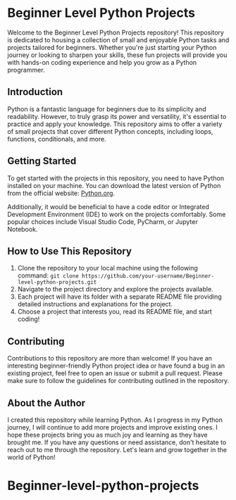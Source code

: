 # Beginner Level Python Projects

Welcome to the Beginner Level Python Projects repository! This repository is dedicated to housing a collection of small and enjoyable Python tasks and projects tailored for beginners. Whether you're just starting your Python journey or looking to sharpen your skills, these fun projects will provide you with hands-on coding experience and help you grow as a Python programmer.

## Introduction

Python is a fantastic language for beginners due to its simplicity and readability. However, to truly grasp its power and versatility, it's essential to practice and apply your knowledge. This repository aims to offer a variety of small projects that cover different Python concepts, including loops, functions, conditionals, and more.

## Getting Started

To get started with the projects in this repository, you need to have Python installed on your machine. You can download the latest version of Python from the official website: [Python.org](https://www.python.org/).

Additionally, it would be beneficial to have a code editor or Integrated Development Environment (IDE) to work on the projects comfortably. Some popular choices include Visual Studio Code, PyCharm, or Jupyter Notebook.

## How to Use This Repository

1. Clone the repository to your local machine using the following command:
   `git clone https://github.com/your-username/Beginner-level-python-projects.git`
2. Navigate to the project directory and explore the projects available.
3. Each project will have its folder with a separate README file providing detailed instructions and explanations for the project.
4. Choose a project that interests you, read its README file, and start coding!

## Contributing

Contributions to this repository are more than welcome! If you have an interesting beginner-friendly Python project idea or have found a bug in an existing project, feel free to open an issue or submit a pull request. Please make sure to follow the guidelines for contributing outlined in the repository.

## About the Author

I created this repository while learning Python. As I progress in my Python journey, I will continue to add more projects and improve existing ones. I hope these projects bring you as much joy and learning as they have brought me. If you have any questions or need assistance, don't hesitate to reach out to me through the repository. Let's learn and grow together in the world of Python!
# Beginner-level-python-projects
